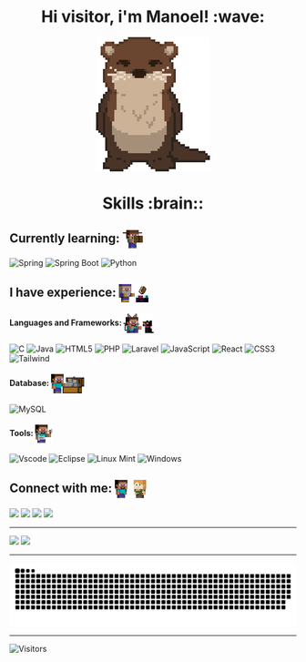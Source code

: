<h1 align="center"> 
  Hi visitor, i'm Manoel! :wave:
</h1>

<div align="center">
  <img height="236" width="200" align="center" alt="otter" src="sprites/otter.png">
</div>

<h1 align="center">Skills :brain::</h1>

<h2>Currently learning: <img height="32" width="36" align="center" alt="currently learning" src="sprites/currently_learning.png"> </h2>

  ![Spring](https://img.shields.io/badge/spring-%236DB33F.svg?style=for-the-badge&logo=spring&logoColor=white)
  ![Spring Boot](https://img.shields.io/badge/spring%20boot-%236DB33F.svg?style=for-the-badge&logo=spring-boot&logoColor=white)
  ![Python](https://img.shields.io/badge/python-3670A0?style=for-the-badge&logo=python&logoColor=white)

<h2>I have experience: <img height="32" width="52" align="center" alt="have experience" src="sprites/have_experience.png"> </h2>

<h4>Languages and Frameworks: <img height="34" width="53" align="center" alt="languages and frameworks" src="sprites/languages_and_frameworks.png"> </h4>

  ![C](https://img.shields.io/badge/C-00599C?style=for-the-badge&logo=c&logoColor=white)
  ![Java](https://img.shields.io/badge/java-%23ED8B00.svg?style=for-the-badge&logo=openjdk&logoColor=white)
  ![HTML5](https://img.shields.io/badge/html5-%23E34F26.svg?style=for-the-badge&logo=html5&logoColor=white)
  ![PHP](https://img.shields.io/badge/PHP-777BB4?style=for-the-badge&logo=php&logoColor=white)
  ![Laravel](https://img.shields.io/badge/laravel-%23FF2D20.svg?style=for-the-badge&logo=laravel&logoColor=white)
  ![JavaScript](https://img.shields.io/badge/JavaScript-F7DF1E?style=for-the-badge&logo=javascript&logoColor=black)
  ![React](https://img.shields.io/badge/React-20232A?style=for-the-badge&logo=react&logoColor=61DAFB)
  ![CSS3](https://img.shields.io/badge/css3-%231572B6.svg?style=for-the-badge&logo=css3&logoColor=white)
  ![Tailwind](https://img.shields.io/badge/tailwindcss-%2338B2AC.svg?style=for-the-badge&logo=tailwind-css&logoColor=white)

<h4>Database: <img height="34" width="58" align="center" alt="database" src="sprites/database_1.png"> </h4>

  ![MySQL](https://img.shields.io/badge/MySQL-%23316192.svg?style=for-the-badge&logo=mysql&logoColor=white)

<h4>Tools: <img height="32" width="31" align="center" alt="tools" src="sprites/tools.png"> </h4> </h4>

  ![Vscode](https://img.shields.io/badge/Vscode-007ACC?style=for-the-badge&logo=visual-studio-code&logoColor=white)
  ![Eclipse](https://img.shields.io/badge/Eclipse-2C2255?style=for-the-badge&logo=eclipseide&logoColor=white)
  ![Linux Mint](https://img.shields.io/badge/Linux%20Mint-87CF3E?style=for-the-badge&logo=Linux%20Mint&logoColor=white)
  ![Windows](https://img.shields.io/badge/Windows-0078D6?style=for-the-badge&logo=windows&logoColor=white)

<h2>Connect with me: <img height="32" width="55" align="center" alt="connect with me" src="sprites/connect_with_me_1.png"> </h2>

  <a href="mailto: nogueirafilho888@gmail.com" target="_blank" rel="noopener noreferrer"><img src="https://img.shields.io/badge/-Gmail-F23838?style=for-the-badge&logo=gmail&logoColor=white"></a>
  <a href="" target="_blank" rel="noopener noreferrer"><img src="https://img.shields.io/badge/-LinkedIn-%230077B5?style=for-the-badge&logo=linkedin&logoColor=white"></a>
  <a href="https://instagram.com/manoeln._" target="_blank" rel="noopener noreferrer"><img src="https://img.shields.io/badge/-Instagram-D9298A?style=for-the-badge&logo=instagram&logoColor=white"></a>
  <a href="https://discord.com/invite/NwYHQuY3" target="_blank" rel="noopener noreferrer"><img src="https://img.shields.io/badge/Discord-7289DA?style=for-the-badge&logo=discord&logoColor=white"></a>

<!-- 
  <div> 
    <img align="center" height="40" width="80" alt="c-icon" src="https://github.com/tandpfun/skill-icons/blob/main/icons/Spring-Dark.svg">
  </div>
-->

---

<div>
  <img src="https://github-readme-stats.vercel.app/api?username=Manoel-Nogueira&show_icons=true&theme=jolly&include_all_commits=true&count_private=true"/>
  <img src="https://github-readme-stats.vercel.app/api/top-langs/?username=Manoel-Nogueira&layout=compact&langs_count=16&theme=jolly"/>
</div>

---

<!--
  <div align="center"> 
    <div> 
      <h1></h1>
      <br></br>
      <img align="center" height="40" width="80" alt="c-icon" src="https://github.com/tandpfun/skill-icons/blob/main/icons/C.svg">
      <img align="center" height="40" width="80" alt="java-icon" src="https://github.com/tandpfun/skill-icons/blob/main/icons/Java-Dark.svg">
      <img align="center" height="40" width="80" alt="mysql-icon" src="https://github.com/tandpfun/skill-icons/blob/main/icons/MySQL-Dark.svg">
      <img align="center" height="40" width="80" alt="html-icon" src="https://github.com/tandpfun/skill-icons/blob/main/icons/HTML.svg">
      <img align="center" height="40" width="80" alt="css-icon" src="https://github.com/tandpfun/skill-icons/blob/main/icons/CSS.svg">
      <img align="center" height="40" width="80" alt="js-icon"  src="https://github.com/tandpfun/skill-icons/blob/main/icons/JavaScript.svg">
      <img align="center" height="40" width="80" alt="react-icon" src="https://github.com/tandpfun/skill-icons/blob/main/icons/React-Dark.svg">
      <img align="center" height="40" width="80" alt="php-icon" src="https://github.com/tandpfun/skill-icons/blob/main/icons/PHP-Dark.svg">
      <img align="center" height="40" width="80" alt="linux-icon" src="https://github.com/tandpfun/skill-icons/blob/main/icons/Linux-Dark.svg">
      <br></br>
      <h1></h1>
      <br></br>
    </div>
  </div>
-->


![Snake animation](https://raw.githubusercontent.com/Manoel-Nogueira/Manoel-Nogueira/output/github-contribution-grid-snake-dark.svg)

---
<img src = "https://komarev.com/ghpvc/?username=Manoel-Nogueira&label=Visitors&color=blueviolet&style=for-the-badge" alt = "Visitors">
